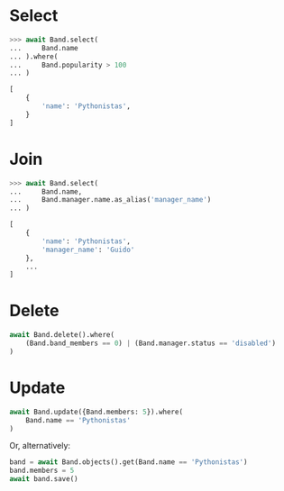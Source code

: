 # Select

```python
>>> await Band.select(
...     Band.name
... ).where(
...     Band.popularity > 100
... )

[
    {
        'name': 'Pythonistas',
    }
]
```

# Join

```python
>>> await Band.select(
...     Band.name,
...     Band.manager.name.as_alias('manager_name')
... )

[
    {
        'name': 'Pythonistas',
        'manager_name': 'Guido'
    },
    ...
]
```

# Delete

```python
await Band.delete().where(
    (Band.band_members == 0) | (Band.manager.status == 'disabled')
)
```

# Update

```python
await Band.update({Band.members: 5}).where(
    Band.name == 'Pythonistas'
)
```

Or, alternatively:

```python
band = await Band.objects().get(Band.name == 'Pythonistas')
band.members = 5
await band.save()
```
